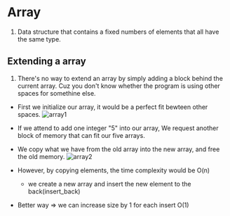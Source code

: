 # Array

1. Data structure that contains a fixed numbers of elements that all have the same type.

## Extending a array
1. There's no way to extend an array by simply adding a block behind the current array. Cuz you don't know whether the program is using other spaces for somethine else.

- First we initialize our array, it would be a perfect fit bewteen other spaces.
![array1](https://user-images.githubusercontent.com/71340325/190886039-38e9f794-2b13-44a7-a5c8-38a9bfd51196.jpg)

- If we attend to add one integer "5" into our array, We request another block of memory that can fit our five arrays.
- We copy what we have from the old array into the new array, and free the old memory.
![array2](https://user-images.githubusercontent.com/71340325/190886628-8be6776e-6eb7-4eed-b527-8b50cf391021.jpg)

- However, by copying elements, the time complexity would be O(n)
  - we create a new array and insert the new element to the back(insert_back)
- Better way => we can increase size by 1 for each insert O(1)
